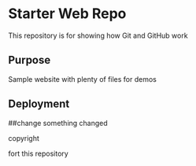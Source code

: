 # Starter Web Repo

This repository is for showing how Git and GitHub work

## Purpose

Sample website with plenty of files for demos

## Deployment


##change
something changed

copyright


fort this repository 